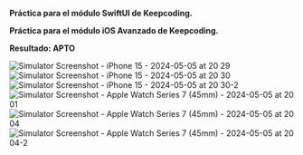 **Práctica para el módulo SwiftUI de Keepcoding.**

**Práctica para el módulo iOS Avanzado de Keepcoding.**

**Resultado: APTO**

![Simulator Screenshot - iPhone 15 - 2024-05-05 at 20 29](https://github.com/agavgar/Practica_SwiftUI_AGGA/assets/98350985/8c9c3923-bd0b-437e-a15d-aa2428fa7750)
![Simulator Screenshot - iPhone 15 - 2024-05-05 at 20 30](https://github.com/agavgar/Practica_SwiftUI_AGGA/assets/98350985/2fabe1af-dd24-4432-b053-05a6b517105a)
![Simulator Screenshot - iPhone 15 - 2024-05-05 at 20 30-2](https://github.com/agavgar/Practica_SwiftUI_AGGA/assets/98350985/b5da40b2-5f9e-47bc-847c-0dc479c2d6db)
![Simulator Screenshot - Apple Watch Series 7 (45mm) - 2024-05-05 at 20 01](https://github.com/agavgar/Practica_SwiftUI_AGGA/assets/98350985/7c239f97-244e-42cd-92fe-f1a533c2e222)
![Simulator Screenshot - Apple Watch Series 7 (45mm) - 2024-05-05 at 20 04](https://github.com/agavgar/Practica_SwiftUI_AGGA/assets/98350985/674f7944-3fea-4919-9080-4ba6af1ba68b)
![Simulator Screenshot - Apple Watch Series 7 (45mm) - 2024-05-05 at 20 04-2](https://github.com/agavgar/Practica_SwiftUI_AGGA/assets/98350985/7ef3d7ed-78a4-4e28-aea5-e8853f5b125d)
